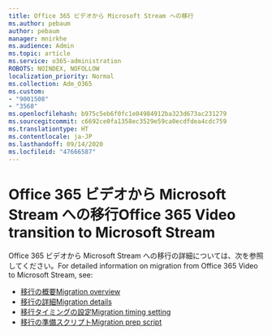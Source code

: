 ```yaml
---
title: Office 365 ビデオから Microsoft Stream への移行
ms.author: pebaum
author: pebaum
manager: mnirkhe
ms.audience: Admin
ms.topic: article
ms.service: o365-administration
ROBOTS: NOINDEX, NOFOLLOW
localization_priority: Normal
ms.collection: Adm_O365
ms.custom:
- "9001508"
- "3568"
ms.openlocfilehash: b975c5eb6f0fc1e04984912ba323d673ac231279
ms.sourcegitcommit: c6692ce0fa1358ec3529e59ca0ecdfdea4cdc759
ms.translationtype: HT
ms.contentlocale: ja-JP
ms.lasthandoff: 09/14/2020
ms.locfileid: "47666587"
---
```

# <a name="office-365-video-transition-to-microsoft-stream"></a><span data-ttu-id="8915d-102">Office 365 ビデオから Microsoft Stream への移行</span><span class="sxs-lookup"><span data-stu-id="8915d-102">Office 365 Video transition to Microsoft Stream</span></span>

<span data-ttu-id="8915d-103">Office 365 ビデオから Microsoft Stream への移行の詳細については、次を参照してください。</span><span class="sxs-lookup"><span data-stu-id="8915d-103">For detailed information on migration from Office 365 Video to Microsoft Stream, see:</span></span>

- [<span data-ttu-id="8915d-104">移行の概要</span><span class="sxs-lookup"><span data-stu-id="8915d-104">Migration overview</span></span>](https://docs.microsoft.com/stream/migrate-from-office-365)
- [<span data-ttu-id="8915d-105">移行の詳細</span><span class="sxs-lookup"><span data-stu-id="8915d-105">Migration details</span></span>](https://docs.microsoft.com/stream/migration-experience)
- [<span data-ttu-id="8915d-106">移行タイミングの設定</span><span class="sxs-lookup"><span data-stu-id="8915d-106">Migration timing setting</span></span>](https://docs.microsoft.com/stream/migration-o365video-timing-setting)
- [<span data-ttu-id="8915d-107">移行の準備スクリプト</span><span class="sxs-lookup"><span data-stu-id="8915d-107">Migration prep script</span></span>](https://docs.microsoft.com/stream/migration-o365video-prep)
